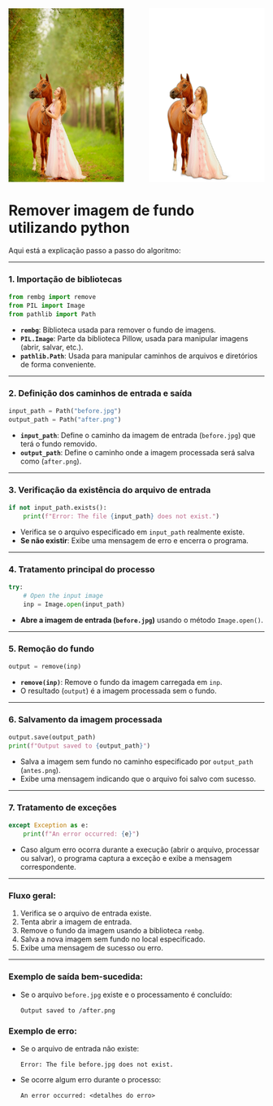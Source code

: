 
<div style="display: flex; justify-content: space-between;">
    <img src="before.jpg" alt="before" style="width: 45%; margin-right: 10px;">
    <img src="after.png" alt="after" style="width: 45%;">
</div>


# Remover imagem de fundo utilizando python

Aqui está a explicação passo a passo do algoritmo:

---

### **1. Importação de bibliotecas**
```python
from rembg import remove
from PIL import Image
from pathlib import Path
```
- **`rembg`**: Biblioteca usada para remover o fundo de imagens.
- **`PIL.Image`**: Parte da biblioteca Pillow, usada para manipular imagens (abrir, salvar, etc.).
- **`pathlib.Path`**: Usada para manipular caminhos de arquivos e diretórios de forma conveniente.

---

### **2. Definição dos caminhos de entrada e saída**
```python
input_path = Path("before.jpg")
output_path = Path("after.png")
```
- **`input_path`**: Define o caminho da imagem de entrada (`before.jpg`) que terá o fundo removido.
- **`output_path`**: Define o caminho onde a imagem processada será salva como (`after.png`).

---

### **3. Verificação da existência do arquivo de entrada**
```python
if not input_path.exists():
    print(f"Error: The file {input_path} does not exist.")
```
- Verifica se o arquivo especificado em `input_path` realmente existe.
- **Se não existir**: Exibe uma mensagem de erro e encerra o programa.

---

### **4. Tratamento principal do processo**
```python
try:
    # Open the input image
    inp = Image.open(input_path)
```
- **Abre a imagem de entrada (`before.jpg`)** usando o método `Image.open()`.

---

### **5. Remoção do fundo**
```python
output = remove(inp)
```
- **`remove(inp)`**: Remove o fundo da imagem carregada em `inp`.
- O resultado (`output`) é a imagem processada sem o fundo.

---

### **6. Salvamento da imagem processada**
```python
output.save(output_path)
print(f"Output saved to {output_path}")
```
- Salva a imagem sem fundo no caminho especificado por `output_path` (`antes.png`).
- Exibe uma mensagem indicando que o arquivo foi salvo com sucesso.

---

### **7. Tratamento de exceções**
```python
except Exception as e:
    print(f"An error occurred: {e}")
```
- Caso algum erro ocorra durante a execução (abrir o arquivo, processar ou salvar), o programa captura a exceção e exibe a mensagem correspondente.

---

### **Fluxo geral:**
1. Verifica se o arquivo de entrada existe.
2. Tenta abrir a imagem de entrada.
3. Remove o fundo da imagem usando a biblioteca `rembg`.
4. Salva a nova imagem sem fundo no local especificado.
5. Exibe uma mensagem de sucesso ou erro.

---

### **Exemplo de saída bem-sucedida:**
- Se o arquivo `before.jpg` existe e o processamento é concluído:
  ```
  Output saved to /after.png
  ```

### **Exemplo de erro:**
- Se o arquivo de entrada não existe:
  ```
  Error: The file before.jpg does not exist.
  ```
- Se ocorre algum erro durante o processo:
  ```
  An error occurred: <detalhes do erro>
  ```
